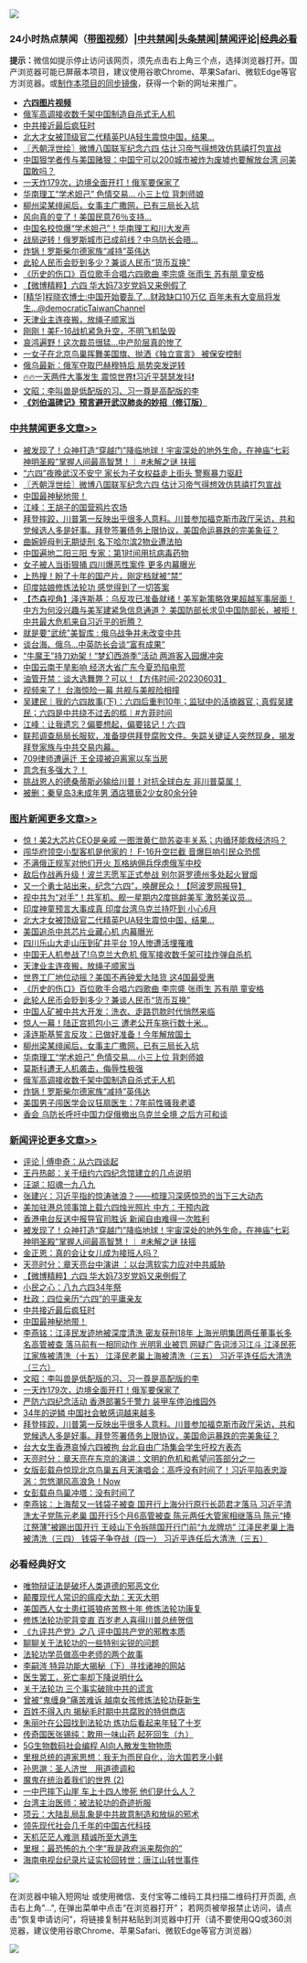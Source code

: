 ![](https://raw.githubusercontent.com/jsvpn/jsproxy/dev/64photo/fqnews-qr.jpg)

<div id="tt">
<h3>24小时热点禁闻（<a href="https://aaa.v2dns.tk/?QAjUl=BgRp5UNKRn&T5Vk=fPVH&Q59Ab=WxGE" target="_blank">带图视频</a>）|<a href="#%E4%B8%AD%E5%85%B1%E7%A6%81%E9%97%BB%E6%9B%B4%E5%A4%9A%E6%96%87%E7%AB%A0">中共禁闻</a>|<a href="#%E5%9B%BE%E7%89%87%E6%96%B0%E9%97%BB%E6%9B%B4%E5%A4%9A%E6%96%87%E7%AB%A0">头条禁闻</a>|<a href="#%E6%96%B0%E9%97%BB%E8%AF%84%E8%AE%BA%E6%9B%B4%E5%A4%9A%E6%96%87%E7%AB%A0">禁闻评论|<a href="#%E5%BF%85%E7%9C%8B%E7%BB%8F%E5%85%B8%E5%A5%BD%E6%96%87">经典必看</a></h3>
<div><b>提示：</b>微信如提示停止访问该网页，须先点击右上角三个点，选择浏览器打开。国产浏览器可能已屏蔽本项目，建议使用谷歌Chrome、苹果Safari、微软Edge等官方浏览器。或<a href="%E5%88%B6%E4%BD%9Cgit%E7%A6%81%E9%97%BB%E9%95%9C%E5%83%8F.md">制作本项目的同步镜像</a>，获得一个新的网址来推广。</div>
<ul>
<li><b><a href="http://d2.v2rss.gq/64.mp4" target="_blank">六四图片视频</a></b></li>
<li><a href="/topimagenews/20230605/1892842.md">俄军高调接收数千架中国制造自杀式无人机</a></li>
<li><a href="/comments/20230605/1892877.md">中共接近最后疯狂时</a></li>
<li><a href="/topimagenews/20230605/1892984.md">北大才女被顶级官二代精英PUA轻生震惊中国，结果…</a></li>
<li><a href="/cbnews/20230605/1892939.md">〖兲朝浮世绘〗微博八国联军纪念六四 估计习帝气得想效仿慈禧打包宣战</a></li>
<li><a href="/headline/20230604/1892769.md">中国狠学者传与美国赌狠：中国宁可以200城市被炸为废墟也要解放台湾 问美国敢吗？</a></li>
<li><a href="/comments/20230605/1892834.md">一天炸179次，边境全面开打！俄军要保家了</a></li>
<li><a href="/topimagenews/20230605/1892858.md">华南理工“学术妲己” 色情交易… 小三上位 背刺师娘</a></li>
<li><a href="/topimagenews/20230605/1892869.md">柳州梁某绯闻后，女事主广撒网，已有三局长入坑</a></li>
<li><a href="/cnnews/20230605/1892992.md">风向真的变了！美国民意76％支持…</a></li>
<li><a href="/topimagenews/20230605/1892825.md">中国名校惊爆“学术妲己”！华南理工和川大发声</a></li>
<li><a href="/topimagenews/20230605/1892826.md">战局逆转！俄罗斯城市已成前线？中乌防长会晤…</a></li>
<li><a href="/topimagenews/20230605/1892832.md">炸锅！罗斯柴尔德家族“减持”英伟达</a></li>
<li><a href="/topimagenews/20230605/1892921.md">此轮人民币会贬到多少？兼谈人民币“货币互换”</a></li>
<li><a href="/topimagenews/20230605/1892935.md">《历史的伤口》百位歌手合唱六四歌曲 李宗盛 张雨生 苏有朋 童安格</a></li>
<li><a href="/comments/20230605/1892925.md">【微博精粹】六四 华大妈73岁党妈又来例假了</a></li>
<li><a href="/sohnews/20230605/1892963.md">[精华]程晓农博士:中国开始要乱了…财政缺口10万亿 百年未有大变局将发生...@democraticTaiwanChannel</a></li>
<li><a href="/topimagenews/20230605/1892948.md">天津业主连夜搬，放绳子顺家当</a></li>
<li><a href="/cnnews/20230605/1892897.md">刚刚！美F-16战机紧急升空，不明飞机坠毁</a></li>
<li><a href="/finance/20230605/1892985.md">哀鸿遍野！这次裁员很猛…中产阶层真的惨了</a></li>
<li><a href="/headline/20230605/1892846.md">一女子在北京鸟巢挥舞美国旗、抛洒《独立宣言》 被保安控制</a></li>
<li><a href="/worldnews/20230605/1892949.md">俄乌最新：俄军夺取巴赫穆特后 局势突发逆转</a></li>
<li><a href="/sohnews/20230605/1892938.md">🔥🔥一天两件大事发生 震惊世界❗习近平瑟瑟发抖❗</a></li>
<li><a href="/comments/20230605/1892861.md">文昭：李叫兽是低配版的习、习一尊是高配版的李</a></li>
<li><b><a href="/comments/20200207/1272816.md" target="_blank">《刘伯温碑记》预言避开武汉肺炎的妙招（修订版）</a></b></li>
</ul>
</div>

<div class="catlist">
<h3><a href="/cbnews/" target="_blank">中共禁闻</a><span><a href="/cbnews/" target="_blank" rel="nofollow">更多文章>></a></span></h3>
<ul>
<li><a href="/comments/20230605/1893060.md" target="_blank">被发现了！众神打造“穿越门”降临地球！宇宙深处的地外生命，在神庙“七彩神明圣殿”掌握人间最高智慧！｜ #未解之谜 扶摇</a></li>
<li><a href="/cbnews/20230605/1893040.md" target="_blank">“六四”夜晚武汉不安宁 家长为子女权益走上街头 警察暴力驱赶</a></li>
<li><a href="/cbnews/20230605/1892939.md" target="_blank">〖兲朝浮世绘〗微博八国联军纪念六四 估计习帝气得想效仿慈禧打包宣战</a></li>
<li><a href="/comments/20230605/1892865.md" target="_blank">中国最神秘地带！</a></li>
<li><a href="/cbnews/20230605/1892856.md" target="_blank">江峰：王胡子的国营鸦片农场</a></li>
<li><a href="/comments/20230604/1892749.md" target="_blank">拜登摔跤，川普第一反映出乎很多人意料。川普参加福克斯市政厅采访，共和党候选人多是好事。拜登签署债务上限协议，美国命运暴跌的完美象征？</a></li>
<li><a href="/cbnews/20230604/1892692.md" target="_blank">曲婉婷母判无期徒刑 名下哈尔滨2物业遭法拍</a></li>
<li><a href="/cbnews/20230604/1892685.md" target="_blank">中国遍地二阳三阳 专家：第1时间用抗病毒药物</a></li>
<li><a href="/cbnews/20230604/1892666.md" target="_blank">女子被人当街狠捅 四川爆恶性案件 更多内幕曝光</a></li>
<li><a href="/cbnews/20230604/1892634.md" target="_blank">上热搜！盼了十年的国产片，刚定档就被“禁”</a></li>
<li><a href="/comments/20230604/1892609.md" target="_blank">印度姑娘修炼法轮功 感觉得到了一切答案</a></li>
<li><a href="/comments/20230604/1892607.md" target="_blank">【杰森视角】泽连斯基：乌反攻已准备就绪！美军新策略效果超越军事层面！中方为何没兴趣与美军建紧急信息通道？ 美国防部长求见中国防部长，被拒！中共最大危机来自习近平的折腾？</a></li>
<li><a href="/cbnews/20230604/1892597.md" target="_blank">就是要“武统”美智库 : 俄乌战争并未改变中共</a></li>
<li><a href="/cbnews/20230604/1892596.md" target="_blank">谈台海、俄乌…中英防长会谈“富有成果”</a></li>
<li><a href="/cbnews/20230604/1892584.md" target="_blank">“牛魔王”持刀劝架！“梦幻西游季”活动 两游客入园爆冲突</a></li>
<li><a href="/cbnews/20230604/1892583.md" target="_blank">中国云南干旱影响 经济大省广东今夏恐陷电荒</a></li>
<li><a href="/comments/20230604/1892561.md" target="_blank">油管开禁：谈大选舞弊？可以！【方伟时间-20230603】</a></li>
<li><a href="/cbnews/20230604/1892511.md" target="_blank">视频来了！ 台海惊险一幕 共舰与美舰险相撞</a></li>
<li><a href="/comments/20230604/1892508.md" target="_blank">吴建民｜我的六四故事(下)：六四后重判10年；监狱中的活摘器官；真假吴建民；六四是中共绕不过去的槛｜#方菲时间</a></li>
<li><a href="/cbnews/20230604/1892503.md" target="_blank">江峰：让我遗忘？偏要想起，偏要铭记！六·四</a></li>
<li><a href="/comments/20230604/1892453.md" target="_blank">联邦调查局局长服软，准备提供拜登腐败文件。失踪关键证人突然现身，揭发拜登家族与中共交易内幕。</a></li>
<li><a href="/cbnews/20230603/1892427.md" target="_blank">709律师遭逼迁 王全璋被迫离家以车当房</a></li>
<li><a href="/comments/20230603/1892383.md" target="_blank">意念有多强大？！</a></li>
<li><a href="/cbnews/20230603/1891520.md" target="_blank">挑战恩人的德桑蒂斯必输给川普！对抗全球白左 非川普莫属！</a></li>
<li><a href="/cbnews/20230603/1892327.md" target="_blank">被删：秦皇岛3未成年男 酒店猥亵2少女80余分钟</a></li>

</ul>
</div>
<div class="catlist">
<h3><a href="/topimagenews/" target="_blank">图片新闻</a><span><a href="/topimagenews/" target="_blank" rel="nofollow">更多文章>></a></span></h3>
<ul>
<li><a href="/topimagenews/20230605/1893069.md" target="_blank">惊！美2大芯片CEO是亲戚 一图泄黄仁勋苏姿丰关系；内循环能救经济吗？</a></li>
<li><a href="/topimagenews/20230605/1893052.md" target="_blank">闯华府领空小型客机是他家的！ F-16升空拦截 音爆巨响引民众恐慌</a></li>
<li><a href="/topimagenews/20230605/1893043.md" target="_blank">不满俄正规军对他们开火 瓦格纳佣兵俘虏俄军中校</a></li>
<li><a href="/topimagenews/20230605/1893036.md" target="_blank">敌后作战再升级！波兰志愿军正式参战 别尔哥罗德州多处起火冒烟</a></li>
<li><a href="/topimagenews/20230605/1893026.md" target="_blank">又一个勇士站出来，纪念“六四”，唤醒民众！【阿波罗网报导】</a></li>
<li><a href="/topimagenews/20230605/1893025.md" target="_blank">视中共为“对手”！共军机、舰一星期内2度挑衅美军 激怒美议员…</a></li>
<li><a href="/topimagenews/20230605/1893003.md" target="_blank">印度神童预言大事成真 印度台湾乌克兰持吓到 小心6月</a></li>
<li><a href="/topimagenews/20230605/1892984.md" target="_blank">北大才女被顶级官二代精英PUA轻生震惊中国，结果…</a></li>
<li><a href="/topimagenews/20230605/1892975.md" target="_blank">美国追杀中共芯片业藏心机 内幕曝光</a></li>
<li><a href="/topimagenews/20230605/1892971.md" target="_blank">四川乐山大走山压到矿井平台 19人惨遭活埋罹难</a></li>
<li><a href="/topimagenews/20230605/1892970.md" target="_blank">中国无人机参战了!乌克兰大危机 俄军接收数千架可挂炸弹自杀机</a></li>
<li><a href="/topimagenews/20230605/1892948.md" target="_blank">天津业主连夜搬，放绳子顺家当</a></li>
<li><a href="/topimagenews/20230605/1892941.md" target="_blank">世界工厂地位动摇？美国不再钟爱大陆货 这4国最受惠</a></li>
<li><a href="/topimagenews/20230605/1892935.md" target="_blank">《历史的伤口》百位歌手合唱六四歌曲 李宗盛 张雨生 苏有朋 童安格</a></li>
<li><a href="/topimagenews/20230605/1892921.md" target="_blank">此轮人民币会贬到多少？兼谈人民币“货币互换”</a></li>
<li><a href="/topimagenews/20230605/1892911.md" target="_blank">中国人矿被中共大开发：洗衣、走路罚款时代悄然来临</a></li>
<li><a href="/topimagenews/20230605/1892887.md" target="_blank">惊人一幕！陆正宫抓包小三 遭老公开车拖行数十米…</a></li>
<li><a href="/topimagenews/20230605/1892886.md" target="_blank">泽连斯基誓言反攻：已做好准备！今年解放国土</a></li>
<li><a href="/topimagenews/20230605/1892869.md" target="_blank">柳州梁某绯闻后，女事主广撒网，已有三局长入坑</a></li>
<li><a href="/topimagenews/20230605/1892858.md" target="_blank">华南理工“学术妲己” 色情交易… 小三上位 背刺师娘</a></li>
<li><a href="/topimagenews/20230605/1892852.md" target="_blank">莫斯科遭无人机袭击，侮辱性极强</a></li>
<li><a href="/topimagenews/20230605/1892842.md" target="_blank">俄军高调接收数千架中国制造自杀式无人机</a></li>
<li><a href="/topimagenews/20230605/1892832.md" target="_blank">炸锅！罗斯柴尔德家族“减持”英伟达</a></li>
<li><a href="/topimagenews/20230605/1892828.md" target="_blank">美国男子闯医学会议狂扇医生：7年前性骚我老婆</a></li>
<li><a href="/topimagenews/20230605/1892827.md" target="_blank">香会 乌防长呼吁中国力促俄撤出乌克兰全境 之后方可和谈</a></li>

</ul>
</div>
<div class="catlist">
<h3><a href="/comments/" target="_blank">新闻评论</a><span><a href="/comments/" target="_blank" rel="nofollow">更多文章>></a></span></h3>
<ul>
<li><a href="/comments/20230605/1893093.md" target="_blank">评论 | 傅申奇：从六四谈起</a></li>
<li><a href="/comments/20230605/1893092.md" target="_blank">王丹热邮：关于纽约六四纪念馆建立的几点说明</a></li>
<li><a href="/comments/20230605/1893085.md" target="_blank">汪湖：招魂一九八九</a></li>
<li><a href="/comments/20230605/1893077.md" target="_blank">张建兴：习近平指的惊涛骇浪？——梳理习深感惊恐的当下三大动态</a></li>
<li><a href="/comments/20230605/1893076.md" target="_blank">美加驻港总领事馆上载六四烛光照片 中方：干预内政</a></li>
<li><a href="/comments/20230605/1893075.md" target="_blank">香港电台反送中报导官司胜诉 新闻自由难得一次胜利</a></li>
<li><a href="/comments/20230605/1893060.md" target="_blank">被发现了！众神打造“穿越门”降临地球！宇宙深处的地外生命，在神庙“七彩神明圣殿”掌握人间最高智慧！｜ #未解之谜 扶摇</a></li>
<li><a href="/comments/20230605/1893054.md" target="_blank">金正恩：真的会让女儿成为接班人吗？</a></li>
<li><a href="/comments/20230605/1892934.md" target="_blank">天亮时分：章天亮台中演讲 ：以台湾软实力应对中共威胁</a></li>
<li><a href="/comments/20230605/1892925.md" target="_blank">【微博精粹】六四 华大妈73岁党妈又来例假了</a></li>
<li><a href="/comments/20230605/1892917.md" target="_blank">小民之心：八九六四34年祭</a></li>
<li><a href="/comments/20230605/1892896.md" target="_blank">杜政：四位亲历“六四”的平庸亲友</a></li>
<li><a href="/comments/20230605/1892877.md" target="_blank">中共接近最后疯狂时</a></li>
<li><a href="/comments/20230605/1892865.md" target="_blank">中国最神秘地带！</a></li>
<li><a href="/comments/20230605/1892864.md" target="_blank">李燕铭：江泽民发迹地被深度清洗 密友获刑18年 上海光明集团两任董事长多名高管被查 落马前有一相同动作 光明乳业被罚 网疑广告词涉习江斗 江泽民死江家族被清洗（十五） 江泽民老巢上海被清洗（三五） 习近平连任后大清洗（三六）</a></li>
<li><a href="/comments/20230605/1892861.md" target="_blank">文昭：李叫兽是低配版的习、习一尊是高配版的李</a></li>
<li><a href="/comments/20230605/1892834.md" target="_blank">一天炸179次，边境全面开打！俄军要保家了</a></li>
<li><a href="/comments/20230604/1892762.md" target="_blank">严防六四纪念活动 香港部署5千警力 装甲车停泊维园外</a></li>
<li><a href="/comments/20230604/1892754.md" target="_blank">34年的逆鳞 中国社会敏感词越来越多</a></li>
<li><a href="/comments/20230604/1892749.md" target="_blank">拜登摔跤，川普第一反映出乎很多人意料。川普参加福克斯市政厅采访，共和党候选人多是好事。拜登签署债务上限协议，美国命运暴跌的完美象征？</a></li>
<li><a href="/comments/20230604/1892743.md" target="_blank">台大女生香港哀悼六四被拘 台北自由广场集会学生吁校方表态</a></li>
<li><a href="/comments/20230604/1892684.md" target="_blank">天亮时分：章天亮在东京的演讲：文明的危机和希望问答部分之一</a></li>
<li><a href="/comments/20230604/1892656.md" target="_blank">女版彭载舟惊现北京鸟巢五月天演唱会：高呼没有时间了！习近平陷表忠漩涡：忽悠潮风高浪急！Now</a></li>
<li><a href="/comments/20230604/1892641.md" target="_blank">女彭载舟鸟巢冲塔：没有时间了</a></li>
<li><a href="/comments/20230604/1892622.md" target="_blank">李燕铭：上海帮又一钱袋子被查 国开行上海分行原行长茆君才落马 习近平清洗太子党陈元老巢 国开行5个月6高管被查 陈元两任大管家相继落马 陈元“捧江祭薄”被踢出国开行 王岐山下令拆除国开行门前“九龙牌坊” 江泽民老巢上海被清洗（三四） 钱袋子争夺战（四一） 习近平连任后大清洗（三五）</a></li>

</ul>
</div>

<div class="catlist">
<h3>必看经典好文</h3>
<ul>
<li><a href="/cbnews/20170130/651555.md" target="_blank">唯物辩证法是破坏人类道德的邪恶文化</a></li>
<li><a href="/comments/20200619/783185.md" target="_blank">颠覆现代人常识的瘟疫大劫：天灭大明</a></li>
<li><a href="/comments/20190126/1070164.md" target="_blank">美国西人女士患红斑狼疮苦熬十年 修炼法轮功康复</a></li>
<li><a href="/comments/20210720/1502969.md" target="_blank">修炼法轮功驼背变直 百岁老人喜得川普总统贺信</a></li>
<li><a href="/bookonline/20131116/201047.md" target="_blank">《九评共产党》之八 评中国共产党的邪教本质</a></li>
<li><a href="/comments/20190417/1114875.md" target="_blank">聊聊关于法轮功的一些特别尖锐的问题</a></li>
<li><a href="/comments/20200629/1352533.md" target="_blank">法轮功学员做高中老师的两个故事</a></li>
<li><a href="/tculture/xiulian/20160303/508938.md" target="_blank">李嗣涔 特异功能大揭秘（下）寻找诸神的网站</a></li>
<li><a href="/sohnews/20150904/445868.md" target="_blank">医生罢工，死亡率却下降说明什么</a></li>
<li><a href="/cbnews/20200703/1354907.md" target="_blank">关于法轮功 三个事实破除中共的谎言</a></li>
<li><a href="/comments/20211125/1657403.md" target="_blank">曾被“鬼缠身”痛苦难诉 越南女孩修炼法轮功获新生</a></li>
<li><a href="/lifebaike/20200711/1358994.md" target="_blank">百姓不得入内 揭秘毛时期中共腐败的特供商店</a></li>
<li><a href="/comments/20210720/1488271.md" target="_blank">朱丽叶在公园找到法轮功 炼功后看起来年轻了十岁</a></li>
<li><a href="/comments/20220214/1691990.md" target="_blank">传奇国医张锡纯：敢用一味山药 起死回生（九）</a></li>
<li><a href="/topimagenews/20200527/1335347.md" target="_blank">5G生物数码社会编程 AI向人散发生物物质</a></li>
<li><a href="/tculture/20171201/863884.md" target="_blank">里根总统的道家思想：我无为而民自化，治大国若烹小鲜</a></li>
<li><a href="/comments/20210216/1488350.md" target="_blank">孙思邈：圣人济世　用道德调和</a></li>
<li><a href="/topimagenews/20180520/944940.md" target="_blank">魔鬼在统治着我们的世界 (2)</a></li>
<li><a href="/cbnews/20200611/1343057.md" target="_blank">一中巴摔下山崖 车上十四人惨死 他们是什么人？</a></li>
<li><a href="/comments/20200801/1373219.md" target="_blank">台湾主治医师：被法轮功的奇迹折服</a></li>
<li><a href="/comments/20220730/1764893.md" target="_blank">项云：大陆乱局乱象是中共故意制造和放纵的邪术</a></li>
<li><a href="/comments/20220329/1711799.md" target="_blank">领先现代社会几千年的中国古代科技</a></li>
<li><a href="/comments/20210302/1496716.md" target="_blank">天机茫茫人难测 精诚所至大道生</a></li>
<li><a href="/lifebaike/20210115/1468011.md" target="_blank">里根：最恐怖的九个字“我是政府派来帮你的”</a></li>
<li><a href="/aomi/life/20150328/379826.md" target="_blank">海南电视台纪录片证实轮回转世：唐江山转世事件</a></li>

</ul>
</div>

![](https://raw.githubusercontent.com/jsvpn/jsproxy/dev/64photo/fqnews-qr.jpg)

在浏览器中输入短网址 或使用微信、支付宝等二维码工具扫描二维码打开页面, 点击右上角"...", 在弹出菜单中点击“在浏览器打开”； 若网页被举报禁止访问，请点击“恢复申请访问”，将链接复制并粘贴到浏览器中打开（请不要使用QQ或360浏览器，建议使用谷歌Chrome、苹果Safari、微软Edge等官方浏览器）

![](https://raw.githubusercontent.com/jsvpn/jsproxy/dev/64photo/wx.jpg)